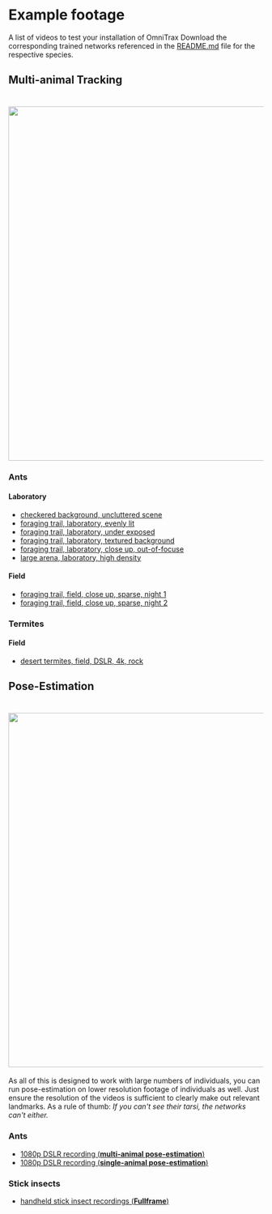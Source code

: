 # Example footage

A list of videos to test your installation of OmniTrax
Download the corresponding trained networks referenced in the [README.md](README.md) file for the respective species.

## Multi-animal Tracking

# <img src=../images/preview_tracking.gif width="700">


### Ants

#### Laboratory

* [checkered background, uncluttered scene](https://drive.google.com/file/d/1I0vla-CyTYpNIKNRJIzegxJ44WGyQ291/view?usp=share_link)
* [foraging trail, laboratory, evenly lit](https://drive.google.com/file/d/1f417gbG7nt3xMIfKZgmr-3gPEUm_DPoJ/view?usp=share_link)
* [foraging trail, laboratory, under exposed](https://drive.google.com/file/d/1pa4hD-64JroByLavQZCvigMs7RGVxyvs/view?usp=share_link)
* [foraging trail, laboratory, textured background](https://drive.google.com/file/d/1n-SRw7hswtMpaaXoGLuu_i1SFPgCBKoh/view?usp=share_link)
* [foraging trail, laboratory, close up, out-of-focuse](https://drive.google.com/file/d/1esvN2C4Egto_kZFWg5qGsETVphaa3aSi/view?usp=share_link)
* [large arena, laboratory, high density](https://drive.google.com/file/d/1rn4WUGyh8gotdC_UuVHIhqlqVn6sOhob/view?usp=share_link)

#### Field

* [foraging trail, field, close up, sparse, night 1](https://drive.google.com/file/d/10d2YuEpx62UOU8oQ1179XVxuKZOCbUZ5/view?usp=share_link)
* [foraging trail, field, close up, sparse, night 2](https://drive.google.com/file/d/1X5fNkaEkALo1lgAu4HsKgzyZSAEapIq_/view?usp=share_link)


### Termites

#### Field

* [desert termites, field, DSLR, 4k, rock](https://drive.google.com/file/d/109u6MyJFlLaiHaf08OavPWS8I6KvmPee/view?usp=share_link)

## Pose-Estimation

# <img src=../images/multi_ants_online_tracking_&_pose_estimation.gif width="700">


As all of this is designed to work with large numbers of individuals, you can run pose-estimation on lower resolution footage of individuals as well. 
Just ensure the resolution of the videos is sufficient to clearly make out relevant landmarks. As a rule of thumb: *If you can't see their tarsi, the networks can't either.*

### Ants
* [1080p DSLR recording (**multi-animal pose-estimation**)](https://drive.google.com/file/d/1izoE7bLScQODYloV5B6bwzWtJ4jcqp1K/view?usp=sharing)
* [1080p DSLR recording (**single-animal pose-estimation**)](https://drive.google.com/file/d/1XzZmgkBUKeA3Q1YeYGMbwQoqsYtYgcjF/view?usp=sharing)

### Stick insects
* [handheld stick insect recordings (**Fullframe**) ](https://drive.google.com/drive/folders/14wBXFhV1KI4nD_TZXTrZssXqdOsWuDwk?usp=sharing)
